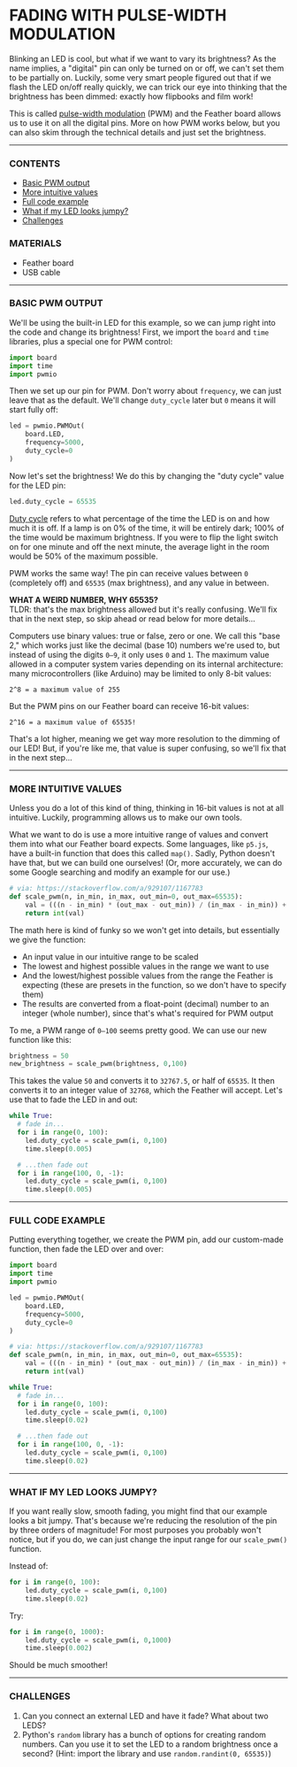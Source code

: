 # FADING WITH PULSE-WIDTH MODULATION

Blinking an LED is cool, but what if we want to vary its brightness? As the name implies, a "digital" pin can only be turned on or off, we can't set them to be partially on. Luckily, some very smart people figured out that if we flash the LED on/off really quickly, we can trick our eye into thinking that the brightness has been dimmed: exactly how flipbooks and film work!

This is called [pulse-width modulation](https://en.wikipedia.org/wiki/Pulse-width_modulation) (PWM) and the Feather board allows us to use it on all the digital pins. More on how PWM works below, but you can also skim through the technical details and just set the brightness.

***

### CONTENTS  
* [Basic PWM output](#basic-pwm-output)  
* [More intuitive values](#more-intuitive-values)  
* [Full code example](#full-code-example)  
* [What if my LED looks jumpy?](#what-if-my-led-looks-jumpy)  
* [Challenges](#challenges)  

### MATERIALS  
* Feather board  
* USB cable  

***

### BASIC PWM OUTPUT  
We'll be using the built-in LED for this example, so we can jump right into the code and change its brightness! First, we import the `board` and `time` libraries, plus a special one for PWM control:

```python
import board
import time
import pwmio
```

Then we set up our pin for PWM. Don't worry about `frequency`, we can just leave that as the default. We'll change `duty_cycle` later but `0` means it will start fully off:

```python
led = pwmio.PWMOut(
    board.LED, 
    frequency=5000, 
    duty_cycle=0
)
```

Now let's set the brightness! We do this by changing the "duty cycle" value for the LED pin:

```python
led.duty_cycle = 65535
```

[Duty cycle](https://en.wikipedia.org/wiki/Duty_cycle) refers to what percentage of the time the LED is on and how much it is off. If a lamp is on 0% of the time, it will be entirely dark; 100% of the time would be maximum brightness. If you were to flip the light switch on for one minute and off the next minute, the average light in the room would be 50% of the maximum possible.

PWM works the same way! The pin can receive values between `0` (completely off) and `65535` (max brightness), and any value in between.

**WHAT A WEIRD NUMBER, WHY 65535?**  
TLDR: that's the max brightness allowed but it's really confusing. We'll fix that in the next step, so skip ahead or read below for more details...

Computers use binary values: true or false, zero or one. We call this "base 2," which works just like the decimal (base 10) numbers we're used to, but instead of using the digits `0–9`, it only uses `0` and `1`. The maximum value allowed in a computer system varies depending on its internal architecture: many microcontrollers (like Arduino) may be limited to only 8-bit values:

    2^8 = a maximum value of 255

But the PWM pins on our Feather board can receive 16-bit values:

    2^16 = a maximum value of 65535!

That's a lot higher, meaning we get way more resolution to the dimming of our LED! But, if you're like me, that value is super confusing, so we'll fix that in the next step...

***

### MORE INTUITIVE VALUES  
Unless you do a lot of this kind of thing, thinking in 16-bit values is not at all intuitive. Luckily, programming allows us to make our own tools.

What we want to do is use a more intuitive range of values and convert them into what our Feather board expects. Some languages, like `p5.js`, have a built-in function that does this called `map()`. Sadly, Python doesn't have that, but we can build one ourselves! (Or, more accurately, we can do some Google searching and modify an example for our use.)

```python
# via: https://stackoverflow.com/a/929107/1167783
def scale_pwm(n, in_min, in_max, out_min=0, out_max=65535):
    val = (((n - in_min) * (out_max - out_min)) / (in_max - in_min)) + out_min
    return int(val)
```

The math here is kind of funky so we won't get into details, but essentially we give the function:

* An input value in our intuitive range to be scaled  
* The lowest and highest possible values in the range we want to use  
* And the lowest/highest possible values from the range the Feather is expecting (these are presets in the function, so we don't have to specify them)  
* The results are converted from a float-point (decimal) number to an integer (whole number), since that's what's required for PWM output  

To me, a PWM range of `0–100` seems pretty good. We can use our new function like this:

```python
brightness = 50
new_brightness = scale_pwm(brightness, 0,100)
```

This takes the value `50` and converts it to `32767.5`, or half of `65535`. It then converts it to an integer value of `32768`, which the Feather will accept. Let's use that to fade the LED in and out:

```python
while True:
  # fade in...
  for i in range(0, 100):
    led.duty_cycle = scale_pwm(i, 0,100)
    time.sleep(0.005)

  # ...then fade out
  for i in range(100, 0, -1):
    led.duty_cycle = scale_pwm(i, 0,100)
    time.sleep(0.005)
```

***

### FULL CODE EXAMPLE  
Putting everything together, we create the PWM pin, add our custom-made function, then fade the LED over and over:

```python
import board
import time
import pwmio

led = pwmio.PWMOut(
    board.LED, 
    frequency=5000, 
    duty_cycle=0
)

# via: https://stackoverflow.com/a/929107/1167783
def scale_pwm(n, in_min, in_max, out_min=0, out_max=65535):
    val = (((n - in_min) * (out_max - out_min)) / (in_max - in_min)) + out_min
    return int(val)

while True:
  # fade in...
  for i in range(0, 100):
    led.duty_cycle = scale_pwm(i, 0,100)
    time.sleep(0.02)

  # ...then fade out
  for i in range(100, 0, -1):
    led.duty_cycle = scale_pwm(i, 0,100)
    time.sleep(0.02)
```

***

### WHAT IF MY LED LOOKS JUMPY?  
If you want really slow, smooth fading, you might find that our example looks a bit jumpy. That's because we're reducing the resolution of the pin by three orders of magnitude! For most purposes you probably won't notice, but if you do, we can just change the input range for our `scale_pwm()` function.

Instead of:  
```python
for i in range(0, 100):
    led.duty_cycle = scale_pwm(i, 0,100)
    time.sleep(0.02)
```

Try:  
```python
for i in range(0, 1000):
    led.duty_cycle = scale_pwm(i, 0,1000)
    time.sleep(0.002)
```

Should be much smoother!

***

### CHALLENGES  
1. Can you connect an external LED and have it fade? What about two LEDS?  
2. Python's `random` library has a bunch of options for creating random numbers. Can you use it to set the LED to a random brightness once a second? (Hint: import the library and use `random.randint(0, 65535)`)  

